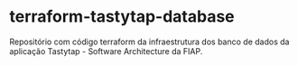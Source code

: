 # terraform-tastytap-database
Repositório com código terraform da infraestrutura dos banco de dados da aplicação Tastytap - Software Architecture da FIAP.
